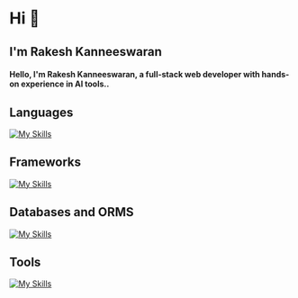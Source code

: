 <h1>Hi 👋</h1>
<h2>I'm Rakesh Kanneeswaran</h2>

<h4 >
Hello, I'm Rakesh Kanneeswaran, a full-stack web developer with hands-on experience in AI tools..
</h4>
<h2>Languages</h2>

[![My Skills](https://skillicons.dev/icons?i=ts,js,python,cpp,flask)](https://skillicons.dev)

<h2>Frameworks</h2>
  
[![My Skills](https://skillicons.dev/icons?i=express,react,nextjs,tailwindcss,vite,flask)](https://skillicons.dev)

<h2>Databases and ORMS </h2>
  
[![My Skills](https://skillicons.dev/icons?i=postgres,redis,mongo,prisma)](https://skillicons.dev)

<h2>Tools</h2>
 
[![My Skills](https://skillicons.dev/icons?i=git,docker,aws,cloudflare)](https://skillicons.dev)

